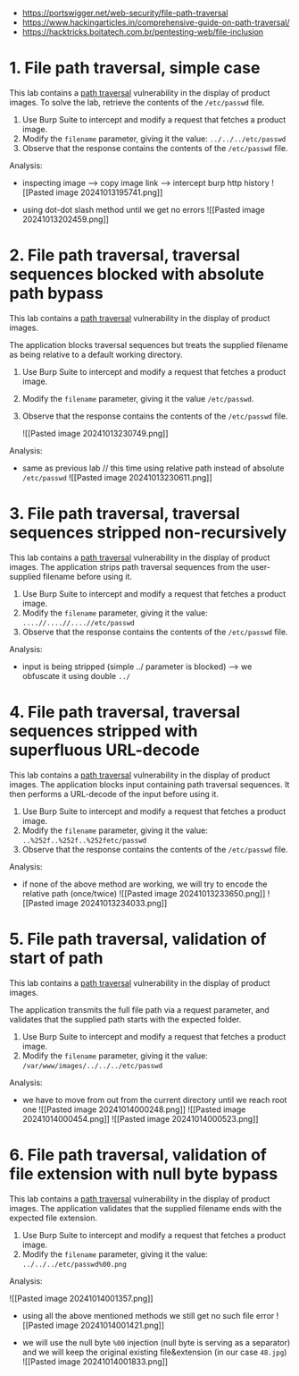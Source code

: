 - https://portswigger.net/web-security/file-path-traversal
- https://www.hackingarticles.in/comprehensive-guide-on-path-traversal/
- https://hacktricks.boitatech.com.br/pentesting-web/file-inclusion

# **1. File path traversal, simple case**
This lab contains a [path traversal](https://portswigger.net/web-security/file-path-traversal) vulnerability in the display of product images.
To solve the lab, retrieve the contents of the `/etc/passwd` file.

1. Use Burp Suite to intercept and modify a request that fetches a product image.
2. Modify the `filename` parameter, giving it the value:
    `../../../etc/passwd`
3. Observe that the response contains the contents of the `/etc/passwd` file.

Analysis:
- inspecting image --> copy image link --> intercept burp http history
	![[Pasted image 20241013195741.png]]
	
- using dot-dot slash method until we get no errors 
	![[Pasted image 20241013202459.png]]

# **2. File path traversal, traversal sequences blocked with absolute path bypass**
This lab contains a [path traversal](https://portswigger.net/web-security/file-path-traversal) vulnerability in the display of product images.

The application blocks traversal sequences but treats the supplied filename as being relative to a default working directory.

1. Use Burp Suite to intercept and modify a request that fetches a product image.
2. Modify the `filename` parameter, giving it the value `/etc/passwd`.
3. Observe that the response contains the contents of the `/etc/passwd` file.

	![[Pasted image 20241013230749.png]]

Analysis:

- same as previous lab // this time using relative path instead of absolute
  `/etc/passwd`
	![[Pasted image 20241013230611.png]]

# **3. File path traversal, traversal sequences stripped non-recursively**
This lab contains a [path traversal](https://portswigger.net/web-security/file-path-traversal) vulnerability in the display of product images.
The application strips path traversal sequences from the user-supplied filename before using it.

1. Use Burp Suite to intercept and modify a request that fetches a product image.
2. Modify the `filename` parameter, giving it the value:
    `....//....//....//etc/passwd`
3. Observe that the response contains the contents of the `/etc/passwd` file.

Analysis:
- input is being stripped (simple ../ parameter is blocked) --> we obfuscate it using double `../`

# **4. File path traversal, traversal sequences stripped with superfluous URL-decode**
This lab contains a [path traversal](https://portswigger.net/web-security/file-path-traversal) vulnerability in the display of product images.
The application blocks input containing path traversal sequences. It then performs a URL-decode of the input before using it.

1. Use Burp Suite to intercept and modify a request that fetches a product image.
2. Modify the `filename` parameter, giving it the value:
    `..%252f..%252f..%252fetc/passwd`
3. Observe that the response contains the contents of the `/etc/passwd` file.

Analysis:
- if none of the above method are working, we will try to encode the relative path (once/twice)
	![[Pasted image 20241013233650.png]]
	![[Pasted image 20241013234033.png]]

# **5. File path traversal, validation of start of path**
This lab contains a [path traversal](https://portswigger.net/web-security/file-path-traversal) vulnerability in the display of product images.

The application transmits the full file path via a request parameter, and validates that the supplied path starts with the expected folder.

1. Use Burp Suite to intercept and modify a request that fetches a product image.
2. Modify the `filename` parameter, giving it the value:
    `/var/www/images/../../../etc/passwd`

Analysis:
- we have to move from out from the current directory until we reach root one
	![[Pasted image 20241014000248.png]]
		![[Pasted image 20241014000454.png]]
			![[Pasted image 20241014000523.png]]

# **6. File path traversal, validation of file extension with null byte bypass**
This lab contains a [path traversal](https://portswigger.net/web-security/file-path-traversal) vulnerability in the display of product images.
The application validates that the supplied filename ends with the expected file extension.

1. Use Burp Suite to intercept and modify a request that fetches a product image.
2. Modify the `filename` parameter, giving it the value:
    `../../../etc/passwd%00.png`

Analysis:

![[Pasted image 20241014001357.png]]
- using all the above mentioned methods we still get no such file error
	![[Pasted image 20241014001421.png]]

- we will use the null byte `%00` injection (null byte is serving as a separator) and we will keep the original existing file&extension (in our case `48.jpg`)
	![[Pasted image 20241014001833.png]]

